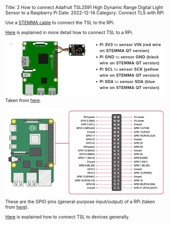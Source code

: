 Title: 2 How to connect Adafruit TSL2591 High Dynamic Range Digital Light Sensor to a Raspberry Pi
Date: 2022-12-14
Category: Connect TLS with RPi

Use a [STEMMA cable](https://learn.adafruit.com/introducing-adafruit-stemma-qt/what-is-stemma-qt)
to connect the TSL to the RPi.

[Here](https://learn.adafruit.com/adafruit-tsl2591?view=all#python-computer-wiring-2997855) is explained in more detail how to connect TSL to a RPi.

![image cannot be displayed](images/wiring_rpi.png "Wiring of TSL to Raspberry Pi")  
Taken from [here](https://learn.adafruit.com/adafruit-tsl2591?view=all#step-2997856).

![image cannot be displayed](images/gpio_pins_rpi.png "GPIO pins of Raspberry Pi")
These are the GPIO pins (general-purpose input/output) of a RPi (taken from [here](https://www.raspberrypi.com/documentation/computers/raspberry-pi.html)).

[Here](https://learn.adafruit.com/adafruit-tsl2591?view=all#step-3073289) is explained how to connect TSL to devices generally.
